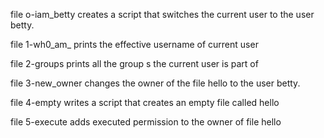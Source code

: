 file o-iam_betty creates a script that switches the current user to the user betty.

file 1-wh0_am_ prints the effective username of current user

file 2-groups prints all the group s the current user is part of

file 3-new_owner changes the owner of the file hello to the user betty.

file 4-empty writes a script that creates an empty file called hello

file 5-execute adds executed permission to the owner of file hello

